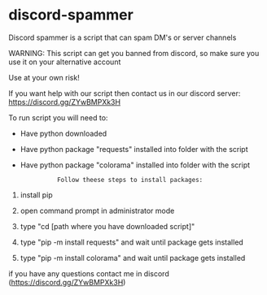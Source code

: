 # discord-spammer
Discord spammer is a script that can spam DM's or server channels 

WARNING: 
This script can get you banned from discord, so make sure you use it on your alternative account
 
Use at your own risk!



If you want help with our script then contact us in our discord server: https://discord.gg/ZYwBMPXk3H




 To run script you will need to:
 
 - Have python downloaded                                               
                                              
 - Have python package "requests" installed into folder with the script 
                                                                        
 - Have python package "colorama" installed into folder with the script 






      
                 Follow theese steps to install packages:  
1. install pip                                                                  
                                                                                 
2. open command prompt in administrator mode                                                                                    
                                                                                              
3. type "cd [path where you have downloaded script]"                              
                                                                          
4. type "pip -m install requests" and wait until package gets installed   
                                                                          
5. type "pip -m install colorama" and wait until package gets installed   


 if you have any questions contact me in discord  (https://discord.gg/ZYwBMPXk3H) 
